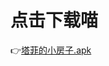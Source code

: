 # 点击下载喵
👉[塔菲的小房子.apk](https://github.com/ly-xxx/ace_taffy_app_distribution/blob/gh-pages/ace_taffy_1.0beta.apk?raw=true)
